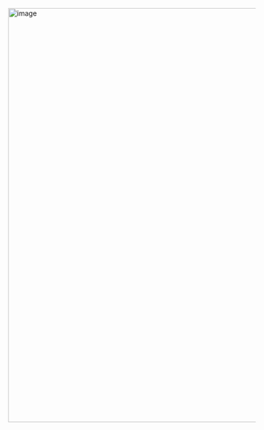 <img width="1134" height="843" alt="image" src="https://github.com/user-attachments/assets/31bb4925-2048-46ef-a65a-f7fd67a259ff" />
